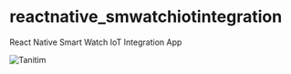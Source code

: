 # reactnative_smwatchiotintegration
React Native Smart Watch IoT Integration App

![Tanitim](https://user-images.githubusercontent.com/21128408/110835450-ddfa7b00-82af-11eb-8a3f-f07141543027.gif)
